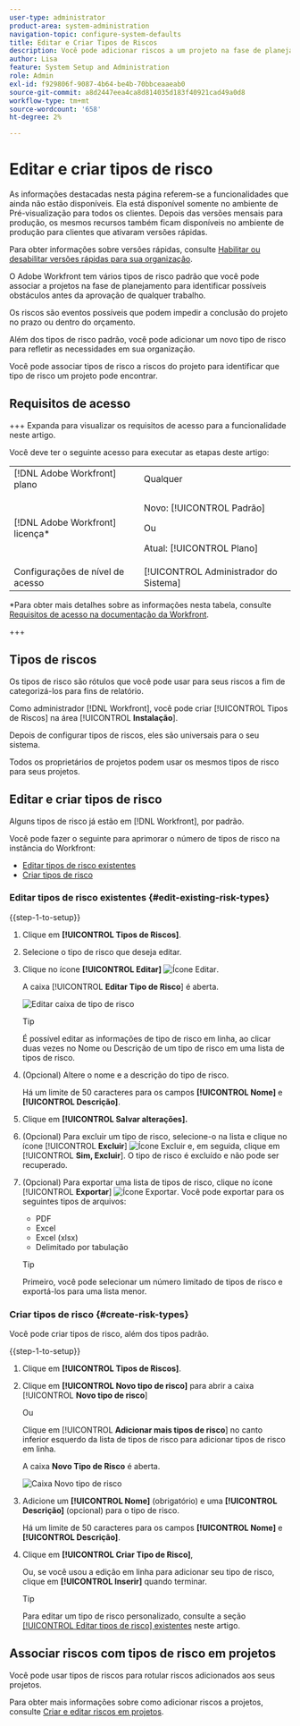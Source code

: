 ```yaml
---
user-type: administrator
product-area: system-administration
navigation-topic: configure-system-defaults
title: Editar e Criar Tipos de Riscos
description: Você pode adicionar riscos a um projeto na fase de planejamento para identificar possíveis obstáculos antes da aprovação de qualquer trabalho. Os riscos são eventos possíveis que podem impedir a conclusão do projeto no prazo ou dentro do orçamento.
author: Lisa
feature: System Setup and Administration
role: Admin
exl-id: f929806f-9087-4b64-be4b-70bbceaaeab0
source-git-commit: a8d2447eea4ca8d814035d183f40921cad49a0d8
workflow-type: tm+mt
source-wordcount: '658'
ht-degree: 2%

---
```


# Editar e criar tipos de risco

<!--Audited: 03/2025-->

<!--DON'T DELETE, DRAFT OR HIDE THIS ARTICLE. IT IS LINKED TO THE PRODUCT, THROUGH THE CONTEXT SENSITIVE HELP LINKS.-->

<span class="preview">As informações destacadas nesta página referem-se a funcionalidades que ainda não estão disponíveis. Ela está disponível somente no ambiente de Pré-visualização para todos os clientes. Depois das versões mensais para produção, os mesmos recursos também ficam disponíveis no ambiente de produção para clientes que ativaram versões rápidas. </span>

<span class="preview">Para obter informações sobre versões rápidas, consulte [Habilitar ou desabilitar versões rápidas para sua organização](/help/quicksilver/administration-and-setup/set-up-workfront/configure-system-defaults/enable-fast-release-process.md). </span>

O Adobe Workfront tem vários tipos de risco padrão que você pode associar a projetos na fase de planejamento para identificar possíveis obstáculos antes da aprovação de qualquer trabalho.

Os riscos são eventos possíveis que podem impedir a conclusão do projeto no prazo ou dentro do orçamento.

Além dos tipos de risco padrão, você pode adicionar um novo tipo de risco para refletir as necessidades em sua organização.

Você pode associar tipos de risco a riscos do projeto para identificar que tipo de risco um projeto pode encontrar.

## Requisitos de acesso

+++ Expanda para visualizar os requisitos de acesso para a funcionalidade neste artigo.

Você deve ter o seguinte acesso para executar as etapas deste artigo:

<table style="table-layout:auto"> 
 <col> 
 <col> 
 <tbody> 
  <tr> 
   <td role="rowheader">[!DNL Adobe Workfront] plano</td> 
   <td>Qualquer</td> 
  </tr> 
  <tr> 
   <td role="rowheader">[!DNL Adobe Workfront] licença*</td> 
   <td><p>Novo: [!UICONTROL Padrão]</p>
   Ou
   <p>Atual: [!UICONTROL Plano]</p>
   </td> 
  </tr> 
  <tr> 
   <td role="rowheader">Configurações de nível de acesso</td> 
   <td>[!UICONTROL Administrador do Sistema]</td>
  </tr> 
 </tbody> 
</table>

*Para obter mais detalhes sobre as informações nesta tabela, consulte [Requisitos de acesso na documentação da Workfront](/help/quicksilver/administration-and-setup/add-users/access-levels-and-object-permissions/access-level-requirements-in-documentation.md).

+++

## Tipos de riscos

Os tipos de risco são rótulos que você pode usar para seus riscos a fim de categorizá-los para fins de relatório.

Como administrador [!DNL Workfront], você pode criar [!UICONTROL Tipos de Riscos] na área [!UICONTROL **Instalação**].

Depois de configurar tipos de riscos, eles são universais para o seu sistema.

Todos os proprietários de projetos podem usar os mesmos tipos de risco para seus projetos.

## Editar e criar tipos de risco

Alguns tipos de risco já estão em [!DNL Workfront], por padrão.


Você pode fazer o seguinte para aprimorar o número de tipos de risco na instância do Workfront:

* [Editar tipos de risco existentes](#edit-existing-risk-types)
* [Criar tipos de risco](#create-risk-types)

### Editar tipos de risco existentes {#edit-existing-risk-types}

{{step-1-to-setup}}

1. Clique em **[!UICONTROL Tipos de Riscos]**.
1. Selecione o tipo de risco que deseja editar.
1. Clique no ícone **[!UICONTROL Editar]** ![Ícone Editar](assets/edit-icon.png).

   <span class="preview">A caixa [!UICONTROL **Editar Tipo de Risco**] é aberta.</span>

   ![Editar caixa de tipo de risco](assets/edit-risk-type-box.png)

   >[!TIP]
   >
   >   É possível editar as informações de tipo de risco em linha, ao clicar duas vezes no Nome ou Descrição de um tipo de risco em uma lista de tipos de risco.

1. (Opcional) Altere o nome e a descrição do tipo de risco.

   Há um limite de 50 caracteres para os campos **[!UICONTROL Nome]** e **[!UICONTROL Descrição]**.

1. Clique em **[!UICONTROL Salvar alterações].**

1. (Opcional) Para excluir um tipo de risco, selecione-o na lista e clique no ícone [!UICONTROL **Excluir**] ![Ícone Excluir](assets/delete.png) e, em seguida, clique em [!UICONTROL **Sim, Excluir**]. O tipo de risco é excluído e não pode ser recuperado.

1. (Opcional) Para exportar uma lista de tipos de risco, clique no ícone [!UICONTROL **Exportar**] ![Ícone Exportar](assets/export-icon.png). Você pode exportar para os seguintes tipos de arquivos:

   * PDF
   * Excel
   * Excel (xlsx)
   * Delimitado por tabulação

   >[!TIP]
   >
   >   Primeiro, você pode selecionar um número limitado de tipos de risco e exportá-los para uma lista menor.


### Criar tipos de risco {#create-risk-types}

Você pode criar tipos de risco, além dos tipos padrão.

{{step-1-to-setup}}

1. Clique em **[!UICONTROL Tipos de Riscos]**.

1. Clique em **[!UICONTROL Novo tipo de risco]** para abrir a caixa [!UICONTROL **Novo tipo de risco**]

   Ou

   Clique em [!UICONTROL **Adicionar mais tipos de risco**] no canto inferior esquerdo da lista de tipos de risco para adicionar tipos de risco em linha.

   <span class="preview">A caixa **Novo Tipo de Risco** é aberta. <span>

   ![Caixa Novo tipo de risco](assets/new-risk-type-box.png)


1. Adicione um **[!UICONTROL Nome]** (obrigatório) e uma **[!UICONTROL Descrição]** (opcional) para o tipo de risco.

   Há um limite de 50 caracteres para os campos **[!UICONTROL Nome]** e **[!UICONTROL Descrição]**.

1. Clique em **[!UICONTROL Criar Tipo de Risco]**,

   Ou, se você usou a edição em linha para adicionar seu tipo de risco, clique em **[!UICONTROL Inserir]** quando terminar.

   >[!TIP]
   >
   >Para editar um tipo de risco personalizado, consulte a seção [[!UICONTROL Editar tipos de risco] existentes](#edit-existing-risk-types) neste artigo.

## Associar riscos com tipos de risco em projetos

Você pode usar tipos de riscos para rotular riscos adicionados aos seus projetos.

Para obter mais informações sobre como adicionar riscos a projetos, consulte [Criar e editar riscos em projetos](../../../manage-work/projects/define-a-business-case/create-edit-risks-on-projects.md).
